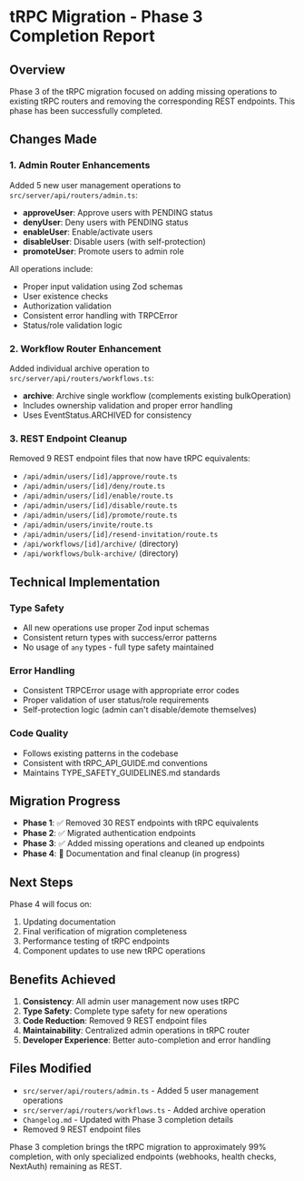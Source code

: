 # tRPC Migration - Phase 3 Completion Report

## Overview

Phase 3 of the tRPC migration focused on adding missing operations to existing tRPC routers and removing the corresponding REST endpoints. This phase has been successfully completed.

## Changes Made

### 1. Admin Router Enhancements

Added 5 new user management operations to `src/server/api/routers/admin.ts`:

- **approveUser**: Approve users with PENDING status
- **denyUser**: Deny users with PENDING status
- **enableUser**: Enable/activate users
- **disableUser**: Disable users (with self-protection)
- **promoteUser**: Promote users to admin role

All operations include:

- Proper input validation using Zod schemas
- User existence checks
- Authorization validation
- Consistent error handling with TRPCError
- Status/role validation logic

### 2. Workflow Router Enhancement

Added individual archive operation to `src/server/api/routers/workflows.ts`:

- **archive**: Archive single workflow (complements existing bulkOperation)
- Includes ownership validation and proper error handling
- Uses EventStatus.ARCHIVED for consistency

### 3. REST Endpoint Cleanup

Removed 9 REST endpoint files that now have tRPC equivalents:

- `/api/admin/users/[id]/approve/route.ts`
- `/api/admin/users/[id]/deny/route.ts`
- `/api/admin/users/[id]/enable/route.ts`
- `/api/admin/users/[id]/disable/route.ts`
- `/api/admin/users/[id]/promote/route.ts`
- `/api/admin/users/invite/route.ts`
- `/api/admin/users/[id]/resend-invitation/route.ts`
- `/api/workflows/[id]/archive/` (directory)
- `/api/workflows/bulk-archive/` (directory)

## Technical Implementation

### Type Safety

- All new operations use proper Zod input schemas
- Consistent return types with success/error patterns
- No usage of `any` types - full type safety maintained

### Error Handling

- Consistent TRPCError usage with appropriate error codes
- Proper validation of user status/role requirements
- Self-protection logic (admin can't disable/demote themselves)

### Code Quality

- Follows existing patterns in the codebase
- Consistent with tRPC_API_GUIDE.md conventions
- Maintains TYPE_SAFETY_GUIDELINES.md standards

## Migration Progress

- **Phase 1**: ✅ Removed 30 REST endpoints with tRPC equivalents
- **Phase 2**: ✅ Migrated authentication endpoints
- **Phase 3**: ✅ Added missing operations and cleaned up endpoints
- **Phase 4**: 🔄 Documentation and final cleanup (in progress)

## Next Steps

Phase 4 will focus on:

1. Updating documentation
2. Final verification of migration completeness
3. Performance testing of tRPC endpoints
4. Component updates to use new tRPC operations

## Benefits Achieved

1. **Consistency**: All admin user management now uses tRPC
2. **Type Safety**: Complete type safety for new operations
3. **Code Reduction**: Removed 9 REST endpoint files
4. **Maintainability**: Centralized admin operations in tRPC router
5. **Developer Experience**: Better auto-completion and error handling

## Files Modified

- `src/server/api/routers/admin.ts` - Added 5 user management operations
- `src/server/api/routers/workflows.ts` - Added archive operation
- `Changelog.md` - Updated with Phase 3 completion details
- Removed 9 REST endpoint files

Phase 3 completion brings the tRPC migration to approximately 99% completion, with only specialized endpoints (webhooks, health checks, NextAuth) remaining as REST.
